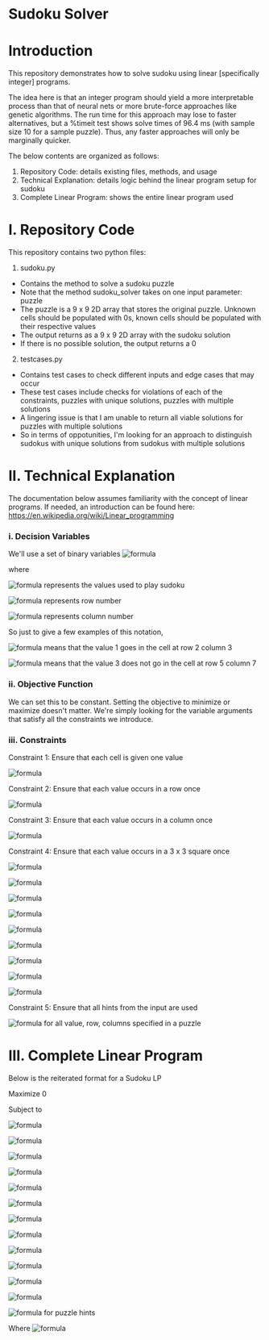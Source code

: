 # Sudoku Solver
# Introduction
This repository demonstrates how to solve sudoku using linear [specifically integer] programs. 

The idea here is that an integer program should yield a more interpretable process than that of neural nets or more brute-force approaches like genetic algorithms. The run time for this approach may lose to faster alternatives, but a %timeit test shows solve times of 96.4 ms (with sample size 10 for a sample puzzle). Thus, any faster approaches will only be marginally quicker.

The below contents are organized as follows:
1) Repository Code: details existing files, methods, and usage
2) Technical Explanation: details logic behind the linear program setup for sudoku
3) Complete Linear Program: shows the entire linear program used

# I. Repository Code
This repository contains two python files:

1) sudoku.py 
- Contains the method to solve a sudoku puzzle
- Note that the method sudoku_solver takes on one input parameter: puzzle
- The puzzle is a 9 x 9 2D array that stores the original puzzle. Unknown cells should be populated with 0s, known cells should be populated with their respective values
- The output returns as a 9 x 9 2D array with the sudoku solution
- If there is no possible solution, the output returns a 0

2) testcases.py 
- Contains test cases to check different inputs and edge cases that may occur
- These test cases include checks for violations of each of the constraints, puzzles with unique solutions, puzzles with multiple solutions
- A lingering issue is that I am unable to return all viable solutions for puzzles with multiple solutions
- So in terms of oppotunities, I'm looking for an approach to distinguish sudokus with unique solutions from sudokus with multiple solutions


# II. Technical Explanation
The documentation below assumes familiarity with the concept of linear programs. 
If needed, an introduction can be found here: https://en.wikipedia.org/wiki/Linear_programming

### i. Decision Variables
We'll use a set of binary variables ![formula](https://render.githubusercontent.com/render/math?math=X_{ijk}%20\in%20(0,%201)%20,%20\forall%20i%20\in%20(1,%202,%203,%20...%20,%209)%20,%20\forall%20j%20\in%20(1,%202,%203,%20...%20,%209)%20,%20\forall%20k%20\in%20(1,%202,%203,%20...%20,%209))

where 

![formula](https://render.githubusercontent.com/render/math?math=i%20\in%20(1,%202,%203,%20...%20,%209)) represents the values used to play sudoku

![formula](https://render.githubusercontent.com/render/math?math=j%20\in%20(1,%202,%203,%20...%20,%209)) represents row number

![formula](https://render.githubusercontent.com/render/math?math=k%20\in%20(1,%202,%203,%20...%20,%209)) represents column number



So just to give a few examples of this notation,

![formula](https://render.githubusercontent.com/render/math?math=X_{123}%20=%201) means that the value 1 goes in the cell at row 2 column 3

![formula](https://render.githubusercontent.com/render/math?math=X_{357}%20=%200) means that the value 3 does not go in the cell at row 5 column 7

### ii. Objective Function
We can set this to be constant. Setting the objective to minimize or maximize doesn't matter.
We're simply looking for the variable arguments that satisfy all the constraints we introduce.

### iii. Constraints 
Constraint 1: Ensure that each cell is given one value 

![formula](https://render.githubusercontent.com/render/math?math=\sum_{i%20=%201}^9%20{X_{ijk}}%20=%201,%20\forall%20j%20\in%20(1,%202,%203,%20...%20,%209),%20\forall%20k%20\in%20(1,%202,%203,%20...%20,%209))



Constraint 2: Ensure that each value occurs in a row once 

![formula](https://render.githubusercontent.com/render/math?math=\sum_{j%20=%201}^9%20{X_{ijk}}%20=%201,%20\forall%20i%20\in%20(1,%202,%203,%20...%20,%209),%20\forall%20k%20\in%20(1,%202,%203,%20...%20,%209))



Constraint 3: Ensure that each value occurs in a column once 

![formula](https://render.githubusercontent.com/render/math?math=\sum_{k%20=%201}^9%20{X_{ijk}}%20=%201,%20\forall%20i%20\in%20(1,%202,%203,%20...%20,%209),%20\forall%20j%20\in%20(1,%202,%203,%20...%20,%209))



Constraint 4: Ensure that each value occurs in a 3 x 3 square once 

![formula](https://render.githubusercontent.com/render/math?math=\sum_{j%20=%201}^3%20\sum_{k%20=%201}^3%20{X_{ijk}}%20=%201,%20\forall%20i%20\in%20(1,%202,%203,%20...%20,%209))

![formula](https://render.githubusercontent.com/render/math?math=\sum_{j%20=%201}^3%20\sum_{k%20=%204}^6%20{X_{ijk}}%20=%201,%20\forall%20i%20\in%20(1,%202,%203,%20...%20,%209))

![formula](https://render.githubusercontent.com/render/math?math=\sum_{j%20=%201}^3%20\sum_{k%20=%207}^9%20{X_{ijk}}%20=%201,%20\forall%20i%20\in%20(1,%202,%203,%20...%20,%209))

![formula](https://render.githubusercontent.com/render/math?math=\sum_{j%20=%204}^6%20\sum_{k%20=%201}^3%20{X_{ijk}}%20=%201,%20\forall%20i%20\in%20(1,%202,%203,%20...%20,%209))

![formula](https://render.githubusercontent.com/render/math?math=\sum_{j%20=%204}^6%20\sum_{k%20=%204}^6%20{X_{ijk}}%20=%201,%20\forall%20i%20\in%20(1,%202,%203,%20...%20,%209))

![formula](https://render.githubusercontent.com/render/math?math=\sum_{j%20=%204}^6%20\sum_{k%20=%207}^9%20{X_{ijk}}%20=%201,%20\forall%20i%20\in%20(1,%202,%203,%20...%20,%209))

![formula](https://render.githubusercontent.com/render/math?math=\sum_{j%20=%207}^9%20\sum_{k%20=%201}^3%20{X_{ijk}}%20=%201,%20\forall%20i%20\in%20(1,%202,%203,%20...%20,%209))

![formula](https://render.githubusercontent.com/render/math?math=\sum_{j%20=%207}^9%20\sum_{k%20=%204}^6%20{X_{ijk}}%20=%201,%20\forall%20i%20\in%20(1,%202,%203,%20...%20,%209))

![formula](https://render.githubusercontent.com/render/math?math=\sum_{j%20=%207}^9%20\sum_{k%20=%207}^9%20{X_{ijk}}%20=%201,%20\forall%20i%20\in%20(1,%202,%203,%20...%20,%209))



Constraint 5: Ensure that all hints from the input are used

![formula](https://render.githubusercontent.com/render/math?math=X_{ijk}%20=%201) for all value, row, columns specified in a puzzle



# III. Complete Linear Program
Below is the reiterated format for a Sudoku LP

Maximize 0

Subject to 

  ![formula](https://render.githubusercontent.com/render/math?math=\sum_{i%20=%201}^9%20{X_{ijk}}%20=%201,%20\forall%20j%20\in%20(1,%202,%203,%20...%20,%209),%20\forall%20k%20\in%20(1,%202,%203,%20...%20,%209))

  ![formula](https://render.githubusercontent.com/render/math?math=\sum_{j%20=%201}^9%20{X_{ijk}}%20=%201,%20\forall%20i%20\in%20(1,%202,%203,%20...%20,%209),%20\forall%20k%20\in%20(1,%202,%203,%20...%20,%209))

  ![formula](https://render.githubusercontent.com/render/math?math=\sum_{k%20=%201}^9%20{X_{ijk}}%20=%201,%20\forall%20i%20\in%20(1,%202,%203,%20...%20,%209),%20\forall%20j%20\in%20(1,%202,%203,%20...%20,%209))

  ![formula](https://render.githubusercontent.com/render/math?math=\sum_{j%20=%201}^3%20\sum_{k%20=%201}^3%20{X_{ijk}}%20=%201,%20\forall%20i%20\in%20(1,%202,%203,%20...%20,%209))

  ![formula](https://render.githubusercontent.com/render/math?math=\sum_{j%20=%201}^3%20\sum_{k%20=%204}^6%20{X_{ijk}}%20=%201,%20\forall%20i%20\in%20(1,%202,%203,%20...%20,%209))

  ![formula](https://render.githubusercontent.com/render/math?math=\sum_{j%20=%201}^3%20\sum_{k%20=%207}^9%20{X_{ijk}}%20=%201,%20\forall%20i%20\in%20(1,%202,%203,%20...%20,%209))

  ![formula](https://render.githubusercontent.com/render/math?math=\sum_{j%20=%204}^6%20\sum_{k%20=%201}^3%20{X_{ijk}}%20=%201,%20\forall%20i%20\in%20(1,%202,%203,%20...%20,%209))

  ![formula](https://render.githubusercontent.com/render/math?math=\sum_{j%20=%204}^6%20\sum_{k%20=%204}^6%20{X_{ijk}}%20=%201,%20\forall%20i%20\in%20(1,%202,%203,%20...%20,%209))

  ![formula](https://render.githubusercontent.com/render/math?math=\sum_{j%20=%204}^6%20\sum_{k%20=%207}^9%20{X_{ijk}}%20=%201,%20\forall%20i%20\in%20(1,%202,%203,%20...%20,%209))

  ![formula](https://render.githubusercontent.com/render/math?math=\sum_{j%20=%207}^9%20\sum_{k%20=%201}^3%20{X_{ijk}}%20=%201,%20\forall%20i%20\in%20(1,%202,%203,%20...%20,%209))

  ![formula](https://render.githubusercontent.com/render/math?math=\sum_{j%20=%207}^9%20\sum_{k%20=%204}^6%20{X_{ijk}}%20=%201,%20\forall%20i%20\in%20(1,%202,%203,%20...%20,%209))

  ![formula](https://render.githubusercontent.com/render/math?math=\sum_{j%20=%207}^9%20\sum_{k%20=%207}^9%20{X_{ijk}}%20=%201,%20\forall%20i%20\in%20(1,%202,%203,%20...%20,%209))

  ![formula](https://render.githubusercontent.com/render/math?math=X_{ijk}%20=%201) for puzzle hints

Where ![formula](https://render.githubusercontent.com/render/math?math=X_{ijk}%20\in%20(0,%201)%20,%20\forall%20i%20\in%20(1,%202,%203,%20...%20,%209)%20,%20\forall%20j%20\in%20(1,%202,%203,%20...%20,%209)%20,%20\forall%20k%20\in%20(1,%202,%203,%20...%20,%209))


